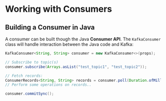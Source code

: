 # Working with Consumers
## Building a Consumer in Java

A consumer can be built though the Java **Consumer API**. The `KafkaConsumer` class will handle interaction between the
Java code and Kafka:

```java
KafkaConsumer<String, String> consumer = new KafkaConsumer<>(props);

// Subscribe to topic(s)
consumer.subscribe(Arrays.asList("test_topic1", "test_topic2"));

// Fetch records:
ConsumerRecords<String, String> records = consumer.poll(Duration.ofMillis(100));
// Perform some operations on records..

consumer.commitSync();
```
